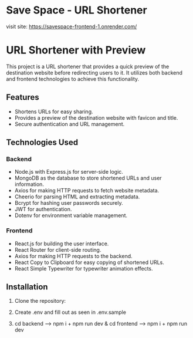 # Save Space - URL Shortener
visit site: https://savespace-frontend-1.onrender.com/

# URL Shortener with Preview

This project is a URL shortener that provides a quick preview of the destination website before redirecting users to it. It utilizes both backend and frontend technologies to achieve this functionality.

## Features

- Shortens URLs for easy sharing.
- Provides a preview of the destination website with favicon and title.
- Secure authentication and URL management.

## Technologies Used

### Backend
- Node.js with Express.js for server-side logic.
- MongoDB as the database to store shortened URLs and user information.
- Axios for making HTTP requests to fetch website metadata.
- Cheerio for parsing HTML and extracting metadata.
- Bcrypt for hashing user passwords securely.
- JWT for authentication.
- Dotenv for environment variable management.

### Frontend
- React.js for building the user interface.
- React Router for client-side routing.
- Axios for making HTTP requests to the backend.
- React Copy to Clipboard for easy copying of shortened URLs.
- React Simple Typewriter for typewriter animation effects.

## Installation

1. Clone the repository:

2. Create .env and fill out as seen in .env.sample

3. cd backend --> npm i + npm run dev & cd frontend --> npm i + npm run dev
